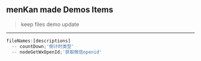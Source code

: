 ## menKan made Demos Items
> keep files demo update

---
```javascript
fileNames:[descriptions]
  -- countDown;'倒计时类型'
  -- nodeGetWxOpenId;'获取微信openid'
```
